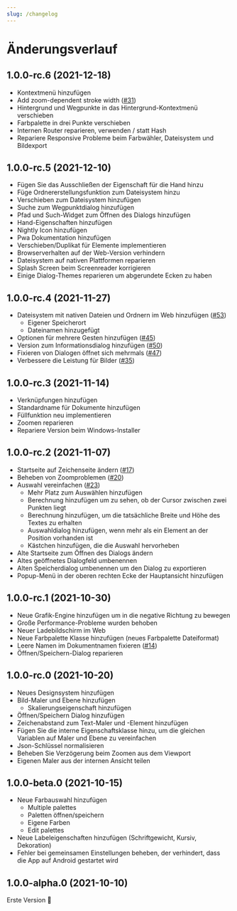 ```yaml
---
slug: /changelog
---
```


# Änderungsverlauf

<!--ENTER CHANGELOG HERE-->

## 1.0.0-rc.6 (2021-12-18)

* Kontextmenü hinzufügen
* Add zoom-dependent stroke width ([#31](https://github.com/LinwoodCloud/Butterfly/issues/31))
* Hintergrund und Wegpunkte in das Hintergrund-Kontextmenü verschieben
* Farbpalette in drei Punkte verschieben
* Internen Router reparieren, verwenden / statt Hash
* Repariere Responsive Probleme beim Farbwähler, Dateisystem und Bildexport

## 1.0.0-rc.5 (2021-12-10)

* Fügen Sie das Ausschließen der Eigenschaft für die Hand hinzu
* Füge Ordnererstellungsfunktion zum Dateisystem hinzu
* Verschieben zum Dateisystem hinzufügen
* Suche zum Wegpunktdialog hinzufügen
* Pfad und Such-Widget zum Öffnen des Dialogs hinzufügen
* Hand-Eigenschaften hinzufügen
* Nightly Icon hinzufügen
* Pwa Dokumentation hinzufügen
* Verschieben/Duplikat für Elemente implementieren
* Browserverhalten auf der Web-Version verhindern
* Dateisystem auf nativen Plattformen reparieren
* Splash Screen beim Screenreader korrigieren
* Einige Dialog-Themes reparieren um abgerundete Ecken zu haben

## 1.0.0-rc.4 (2021-11-27)

* Dateisystem mit nativen Dateien und Ordnern im Web hinzufügen ([#53](https://github.com/LinwoodCloud/butterfly/pull/53))
  * Eigener Speicherort
  * Dateinamen hinzugefügt
* Optionen für mehrere Gesten hinzufügen ([#45](https://github.com/LinwoodCloud/butterfly/issues/45))
* Version zum Informationsdialog hinzufügen ([#50](https://github.com/LinwoodCloud/butterfly/issues/50))
* Fixieren von Dialogen öffnet sich mehrmals ([#47](https://github.com/LinwoodCloud/butterfly/issues/47))
* Verbessere die Leistung für Bilder ([#35](https://github.com/LinwoodCloud/butterfly/issues/35))

## 1.0.0-rc.3 (2021-11-14)

* Verknüpfungen hinzufügen
* Standardname für Dokumente hinzufügen
* Füllfunktion neu implementieren
* Zoomen reparieren
* Repariere Version beim Windows-Installer

## 1.0.0-rc.2 (2021-11-07)

* Startseite auf Zeichenseite ändern ([#17](https://github.com/LinwoodCloud/butterfly/issues/17))
* Beheben von Zoomproblemen ([#20](https://github.com/LinwoodCloud/butterfly/issues/20))
* Auswahl vereinfachen ([#23](https://github.com/LinwoodCloud/butterfly/issues/23))
  * Mehr Platz zum Auswählen hinzufügen
  * Berechnung hinzufügen um zu sehen, ob der Cursor zwischen zwei Punkten liegt
  * Berechnung hinzufügen, um die tatsächliche Breite und Höhe des Textes zu erhalten
  * Auswahldialog hinzufügen, wenn mehr als ein Element an der Position vorhanden ist
  * Kästchen hinzufügen, die die Auswahl hervorheben
* Alte Startseite zum Öffnen des Dialogs ändern
* Altes geöffnetes Dialogfeld umbenennen
* Alten Speicherdialog umbenennen um den Dialog zu exportieren
* Popup-Menü in der oberen rechten Ecke der Hauptansicht hinzufügen

## 1.0.0-rc.1 (2021-10-30)

* Neue Grafik-Engine hinzufügen um in die negative Richtung zu bewegen
* Große Performance-Probleme wurden behoben
* Neuer Ladebildschirm im Web
* Neue Farbpalette Klasse hinzufügen (neues Farbpalette Dateiformat)
* Leere Namen im Dokumentnamen fixieren ([#14](https://github.com/LinwoodCloud/butterfly/issues/14))
* Öffnen/Speichern-Dialog reparieren

## 1.0.0-rc.0 (2021-10-20)

* Neues Designsystem hinzufügen
* Bild-Maler und Ebene hinzufügen
  * Skalierungseigenschaft hinzufügen
* Öffnen/Speichern Dialog hinzufügen
* Zeichenabstand zum Text-Maler und -Element hinzufügen
* Fügen Sie die interne Eigenschaftsklasse hinzu, um die gleichen Variablen auf Maler und Ebene zu vereinfachen
* Json-Schlüssel normalisieren
* Beheben Sie Verzögerung beim Zoomen aus dem Viewport
* Eigenen Maler aus der internen Ansicht teilen

## 1.0.0-beta.0 (2021-10-15)

* Neue Farbauswahl hinzufügen
  * Multiple palettes
  * Paletten öffnen/speichern
  * Eigene Farben
  * Edit palettes
* Neue Labeleigenschaften hinzufügen (Schriftgewicht, Kursiv, Dekoration)
* Fehler bei gemeinsamen Einstellungen beheben, der verhindert, dass die App auf Android gestartet wird

## 1.0.0-alpha.0 (2021-10-10)

Erste Version 🎉

